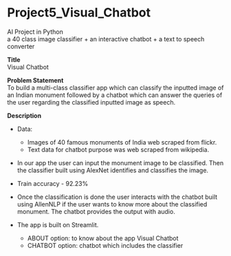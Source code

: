 # Project5_Visual_Chatbot  
AI Project in Python  
a 40 class image classifier + an interactive chatbot + a text to speech converter  

**Title**  
Visual Chatbot  

**Problem Statement**  
To build a multi-class classifier app which can classify the inputted image of an Indian monument followed by a chatbot which can answer the queries of the user regarding the classified inputted image as speech.  

**Description**  
- Data:  
  - Images of 40 famous monuments of India web scraped from flickr. 
  - Text data for chatbot purpose was web scraped from wikipedia.

- In our app the user can input the monument image to be classified. Then the classifier built using AlexNet identifies and classifies the image.  
- Train accuracy - 92.23%  
- Once the classification is done the user interacts with the chatbot built using AllenNLP if the user wants to know more about the classified monument. The chatbot provides the output with audio.  
- The app is built on Streamlit.    
  - ABOUT option: to know about the app Visual Chatbot  
  - CHATBOT option: chatbot which includes the classifier

